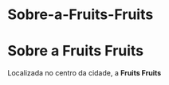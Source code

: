 # Sobre-a-Fruits-Fruits
<!DOCTYPE html>
<html lang= "UTF-8>
<head>

<title> Fruits Fruits </title>
<link rel= "stylesreet" href+ "style.css">
</head>

<body>
<h1> Sobre a Fruits Fruits</h1>

<p>Localizada no centro da cidade, a <strong> Fruits Fruits </strong>
